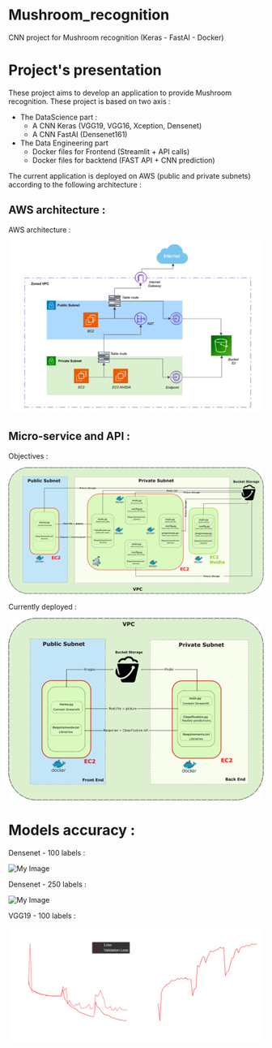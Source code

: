 # Mushroom_recognition
CNN  project for Mushroom recognition (Keras - FastAI - Docker)


# Project's presentation

These project aims to develop an application to provide Mushroom recognition.
These project is based on two axis : 
- The DataScience part :
    - A CNN Keras (VGG19, VGG16, Xception, Densenet)
    - A CNN FastAI (Densenet161)
- The Data Engineering part
    - Docker files for Frontend (Streamlit + API calls)
    - Docker files for backtend (FAST API + CNN prediction)

The current application is deployed on AWS (public and private subnets) according to the following architecture :

## AWS architecture : 

AWS architecture : 

![My Image](Images/AWS.png)

## Micro-service and API :

Objectives : 

![My Image](Images/DE_big.png)

 
Currently deployed : 

![My Image](Images/DE_small.png)


# Models accuracy : 


Densenet - 100 labels :

![My Image](Images/densenet_loss_val_acc_100_2.png)

Densenet - 250 labels :

![My Image](Images/densenet_loss_val_acc_250.png)

VGG19 - 100 labels :

![My Image](Images/VGG19_loss_val_acc_100_2.jpg)



